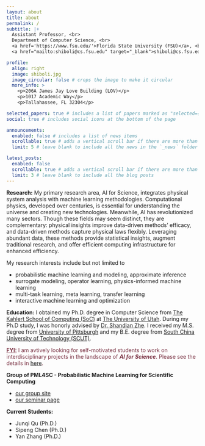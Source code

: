 ```yaml
---
layout: about
title: about
permalink: /
subtitle: |+
  Assistant Professor, <br>
  Department of Computer Science, <br>
  <a href='https://www.fsu.edu/'>Florida State University (FSU)</a>, <br>
  <a href="mailto:shiboli@cs.fsu.edu" target="_blank">shiboli@cs.fsu.edu</a>

profile:
  align: right
  image: shiboli.jpg
  image_circular: false # crops the image to make it circular
  more_info: >
    <p>206A James Jay Love Building (LOV)</p>
    <p>1017 Academic Way</p>
    <p>Tallahassee, FL 32304</p>

selected_papers: true # includes a list of papers marked as "selected={true}"
social: true # includes social icons at the bottom of the page

announcements:
  enabled: false # includes a list of news items
  scrollable: true # adds a vertical scroll bar if there are more than 3 news items
  limit: 5 # leave blank to include all the news in the `_news` folder

latest_posts:
  enabled: false
  scrollable: true # adds a vertical scroll bar if there are more than 3 new posts items
  limit: 3 # leave blank to include all the blog posts
---
```


**Research:** My primary research area, AI for Science, integrates physical system analysis with machine learning methodologies. Computational physics, developed over centuries, is essential for understanding the universe and creating new technologies. Meanwhile, AI has revolutionized many sectors. Though these fields may seem distinct, they are complementary: physical insights improve data-driven methods’ efficacy, and data-driven methods capture physical laws flexibly. Leveraging abundant data, these methods provide statistical insights, augment traditional research, and offer efficient computing infrastructure for enhanced efficiency.

My research interests include but not limited to 

* probabilistic machine learning and modeling, approximate inference
* surrogate modeling, operator learning, physics-informed machine learning
* multi-task learning, meta learning, transfer learning
* interactive machine learning and optimization

<!-- Write your biography here. Tell the world about yourself. Link to your favorite [subreddit](http://reddit.com). You can put a picture in, too. The code is already in, just name your picture `prof_pic.jpg` and put it in the `img/` folder.

Put your address / P.O. box / other info right below your picture. You can also disable any of these elements by editing `profile` property of the YAML header of your `_pages/about.md`. Edit `_bibliography/papers.bib` and Jekyll will render your [publications page](/al-folio/publications/) automatically. -->

<!-- Link to your social media connections, too. This theme is set up to use [Font Awesome icons](https://fontawesome.com/) and [Academicons](https://jpswalsh.github.io/academicons/), like the ones below. Add your Facebook, Twitter, LinkedIn, Google Scholar, or just disable all of them. -->

**Education:** I obtained my Ph.D. degree in Computer Science from <a href='https://www.cs.utah.edu/'>The Kahlert School of Computing (SoC)</a> at <a href='https://www.utah.edu/'>The University of Utah</a>. During my Ph.D study, I was honorly advised by <a href='https://users.cs.utah.edu/~zhe/'>Dr. Shandian Zhe</a>. I received my M.S. degree from <a href='https://www.pitt.edu/'>University of Pittsburgh</a> and my B.E. degree from <a href='https://www.scut.edu.cn/en/'>South China University of Technology (SCUT)</a>.

<span style="color:#782F40"> <b><u>FYI:</u></b> I am avtively looking for self-motivated students to work on interdisciplinary projects in the landscape of <b><i>AI for Science</i></b>. Please see the details in <u><a href='/opening/'>here</a></u>.
</span>

**Group of PML4SC - Probabilistic Machine Learning for Scientific Computing**
* <a href='https://pml4sc.github.io/'>our group site</a>
* <a href='https://pml4sc.github.io/seminar/'>our seminar page</a>

**Current Students:**
* Junqi Qu (Ph.D.)
* Sipeng Chen (Ph.D.)
* Yan Zhang (Ph.D.)

<script type='text/javascript' id='clustrmaps' src='//cdn.clustrmaps.com/map_v2.js?cl=ffffff&w=256&t=tt&d=4ekg0sXBe9Ac7D0iSNikhW48qSj2grK4_CNEEmDti0E'></script>
